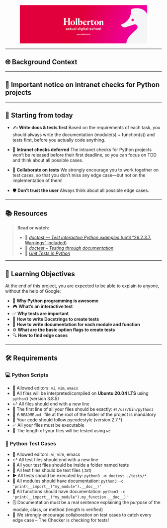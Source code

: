 <div align="center"><img src="https://github.com/ksyv/holbertonschool-web_front_end/blob/main/baniere_holberton.png"></div>

---

## 🌐 Background Context

---

## 🔔 Important notice on intranet checks for Python projects

---

## 📅 Starting from today

- ✍️ **Write docs & tests first**
  Based on the requirements of each task, you should always write the documentation (module(s) + function(s)) and tests first, before you actually code anything.

- 🚫 **Intranet checks deferred**
  The intranet checks for Python projects won’t be released before their first deadline, so you can focus on TDD and think about all possible cases.

- 🤝 **Collaborate on tests**
  We strongly encourage you to work together on test cases, so that you don’t miss any edge case—but not on the implementation of them!

- 🛡️ **Don’t trust the user**
  Always think about all possible edge cases.

---

## 📚 Resources

> **Read or watch:**
> - 📖 [*doctest — Test interactive Python examples* (until “26.2.3.7. Warnings” included)](https://intranet.hbtn.io/rltoken/Hmd_LI8NZ-F2ymDxue5HCg)
> - 📖 [*doctest – Testing through documentation*](https://intranet.hbtn.io/rltoken/fbFfGNFU07L2yD0D1uc-Xg)
> - 📖 [*Unit Tests in Python*](https://intranet.hbtn.io/rltoken/LhbdUZYzqiP7cjxjE3rG3w)

---

## 🎯 Learning Objectives

At the end of this project, you are expected to be able to explain to anyone, without the help of Google:

- 🐍 **Why Python programming is awesome**
- 🎮 **What’s an interactive test**
- ✅ **Why tests are important**
- 📝 **How to write Docstrings to create tests**
- 📄 **How to write documentation for each module and function**
- ⚙️ **What are the basic option flags to create tests**
- 🔍 **How to find edge cases**

---

## 🛠️ Requirements

### 💻 Python Scripts

- 🔧 Allowed editors: `vi`, `vim`, `emacs`
- 🐍 All files will be interpreted/compiled on **Ubuntu 20.04 LTS** using `python3` (version 3.8.5)
- ↩️ All files should end with a new line
- 📄 The first line of all your files should be exactly: `#!/usr/bin/python3`
- 📄 A ```README.md ``` file at the root of the folder of the project is mandatory
- 🎯 Your code should follow pycodestyle (version 2.7.*)
- ✅ All your files must be executable
- 📏 The length of your files will be tested using ``` wc ```

### 🧪 Python Test Cases

- 🔧 Allowed editors: vi, vim, emacs
- ↩️ All test files should end with a new line
- 📁 All your test files should be inside a folder named tests
- 📄 All test files should be text files (.txt)
- ▶️ All tests should be executed by: `python3 -m doctest ./tests/*`
- 📖 All modules should have documentation: `python3 -c 'print(__import__("my_module").__doc__)'`
- 📖 All functions should have documentation: `python3 -c 'print(__import__("my_module").my_function.__doc__)'`
- 🗒️ Documentation must be a real sentence explaining the purpose of the module, class, or method (length is verified)
- 🤝 We strongly encourage collaboration on test cases to catch every edge case – The Checker is checking for tests!
